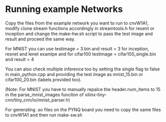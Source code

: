 # Running example Networks

Copy the files from the example network you want to run to cnvW1A1, modify clone stream functions accordingly in streamtools.h for resent or inception and change the make-hw.sh script to pass the test image and result and proceed the same way.

For MNIST you can use testimage = 3.bin and result = 3 for inception, resnet and lenet examlpe and for cifar100 testimage = cifar100_single.bin and result = 4

You can also check multiple inference too by setting the single flag to false in main_python.cpp and providing the test image as mnist_15.bin or cifar100_20.bin (labels provided too).

(Note: For MNIST you have to manually repalce the header.num_items to 15 in the parse_mnist_images funciton of xilinx-tiny-cnn/tiny_cnn/io/mnist_parser.h)

For generating .so files on the PYNQ board you need to copy the same files to cnvW1A1 and then run make-sw.sh